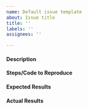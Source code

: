 ```yaml
---
name: Default issue template
about: Issue title
title: ''
labels: ''
assignees: ''

---
```


<!--
Thank you for contributing to OpenML by opening an issue!

Please briefly check whether you are on the correct issue tracker:
* general feature requests, API problems, database problems -> you are on the correct issue tracker.
* website and frontend problems -> https://github.com/openml/openml.org/issues
* issues with datasets and requests to add new data -> https://github.com/openml/openml-data/issues
* Python API, including the scikit-learn bindings -> https://github.com/openml/openml-python/issues
* R API, including the mlar bindings -> https://github.com/openml/openml-r/issues
* Java API -> https://github.com/openml/openml-java/issues
* WEKA bindings -> https://github.com/openml/openml-weka/issues
* RapidMiner bindings -> https://github.com/openml/openml-rapidminer/issues
* .Net API -> https://github.com/openml/openml-dotnet/issues
-->

#### Description
<!--

Example of an issue: API crashes when calling XYZ >

Example of a feature request: New task type: semi-supervised clustering.

Please delete the following sections in case of a feature request and thoroughly describe the desired feature.

-->

#### Steps/Code to Reproduce
<!--
Example:
```
https://test.openml.org/api/v1/xml/data/features/2
```
If the code is too long, feel free to put it in a public gist and link it in the issue: https://gist.github.com
-->

#### Expected Results
<!-- Example: XML is returned. Please paste or describe the expected results.-->

#### Actual Results
<!-- Please paste or specifically describe the actual output or the error returned by the server. -->

<!-- Thanks for contributing! -->
